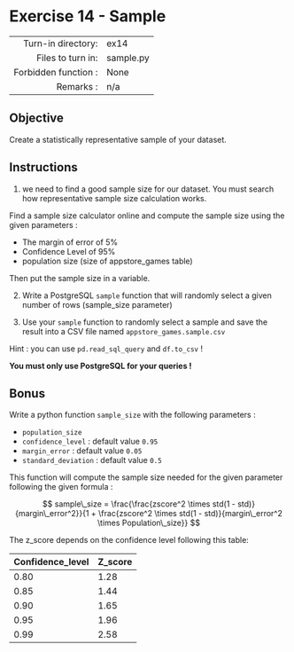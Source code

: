 # Exercise 14 - Sample

|                         |                    |
| -----------------------:| ------------------ |
|   Turn-in directory:    |  ex14              |
|   Files to turn in:     |  sample.py         |
|   Forbidden function :  |  None              |
|   Remarks :             |  n/a               |

## Objective

Create a statistically representative sample of your dataset. 

## Instructions

1) we need to find a good sample size for our dataset. You must search how representative sample size calculation works.

Find a sample size calculator online and compute the sample size using the given parameters :
- The margin of error of 5%
- Confidence Level of 95%
- population size (size of appstore_games table)

Then put the sample size in a variable.

2) Write a PostgreSQL `sample` function that will randomly select a given number of rows (sample_size parameter)

3) Use your `sample` function to randomly select a sample and save the result into a CSV file named `appstore_games.sample.csv`

Hint : you can use `pd.read_sql_query` and `df.to_csv` !

**You must only use PostgreSQL for your queries !**


## Bonus

Write a python function `sample_size` with the following parameters :
- `population_size` 
- `confidence_level` : default value `0.95`
- `margin_error` : default value `0.05`
- `standard_deviation` : default value `0.5`

This function will compute the sample size needed for the given parameter following the given formula :

$$
sample\_size = \frac{\frac{zscore^2 \times std(1 - std)}{margin\_error^2}}{1 + \frac{zscore^2 \times std(1 - std)}{margin\_error^2 \times Population\_size}}
$$

The z_score depends on the confidence level following this table:

|Confidence_level|Z_score|
|---|---|
|0.80|1.28|
|0.85|1.44|
|0.90|1.65|
|0.95|1.96|
|0.99|2.58|
